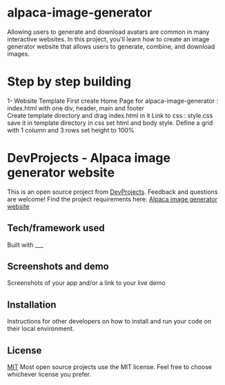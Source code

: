 # alpaca-image-generator
Allowing users to generate and download avatars are common in many interactive websites. In this project, you'll learn how to create an image generator website that allows users to generate, combine, and download images.

# Step by step building 
  1- Website Template
      First create Home Page for alpaca-image-generator : index.html with one div, header, main and footer  
      Create template directory and drag index.html in it
      Link to css : style.css save it in template directory
      in css set html and body style.
      Define a grid with 1 column and 3 rows set height to 100%
      
      
                    
      
      
  


# DevProjects - Alpaca image generator website

This is an open source project from [DevProjects](http://www.codementor.io/projects). Feedback and questions are welcome!
Find the project requirements here: [Alpaca image generator website](https://www.codementor.io/projects/web/alpaca-image-generator-website-ce2oc0eus8)

## Tech/framework used
Built with ___

## Screenshots and demo
Screenshots of your app and/or a link to your live demo

## Installation
Instructions for other developers on how to install and run your code on their local environment.

## License
[MIT](https://choosealicense.com/licenses/mit/)
Most open source projects use the MIT license. Feel free to choose whichever license you prefer.
